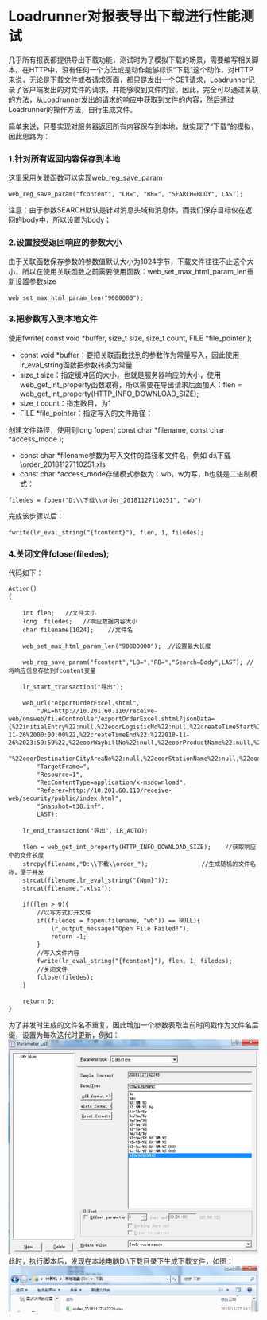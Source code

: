 # Loadrunner对报表导出下载进行性能测试

几乎所有报表都提供导出下载功能，测试时为了模拟下载的场景，需要编写相关脚本。在HTTP中，没有任何一个方法或是动作能够标识“下载”这个动作，对HTTP来说，无论是下载文件或者请求页面，都只是发出一个GET请求，Loadrunner记录了客户端发出的对文件的请求，并能够收到文件内容。因此，完全可以通过关联的方法，从Loadrunner发出的请求的响应中获取到文件的内容，然后通过Loadrunner的操作方法，自行生成文件。

简单来说，只要实现对服务器返回所有内容保存到本地，就实现了“下载”的模拟，因此思路为：

### 1.针对所有返回内容保存到本地

这里采用关联函数可以实现web_reg_save_param

`web_reg_save_param("fcontent", "LB=", "RB=", "SEARCH=BODY", LAST);`

注意：由于参数SEARCH默认是针对消息头域和消息体，而我们保存目标仅在返回的body中，所以设置为body；

### 2.设置接受返回响应的参数大小

由于关联函数保存参数的参数值默认大小为1024字节，下载文件往往不止这个大小，所以在使用关联函数之前需要使用函数：web_set_max_html_param_len重新设置参数size

`web_set_max_html_param_len("9000000");`

### 3.把参数写入到本地文件

使用fwrite( const void *buffer, size_t size, size_t count, FILE *file_pointer );

- const void *buffer：要把关联函数找到的参数作为常量写入，因此使用lr_eval_string函数把参数转换为常量
- size_t size：指定缓冲区的大小，也就是服务器响应的大小，使用web_get_int_property函数取得，所以需要在导出请求后面加入：flen = web_get_int_property(HTTP_INFO_DOWNLOAD_SIZE);
- size_t count：指定数目，为1
- FILE *file_pointer：指定写入的文件路径：

创建文件路径，使用到long fopen( const char *filename, const char *access_mode );

- const char *filename参数为写入文件的路径和文件名，例如 d:\下载\order_20181127110251.xls
- const char *access_mode存储模式参数为：wb，w为写，b也就是二进制模式：

`filedes = fopen("D:\\下载\\order_20181127110251", "wb")`

完成该步骤以后：

`fwrite(lr_eval_string("{fcontent}"), flen, 1, filedes);`

### 4.关闭文件fclose(filedes); 

代码如下：
```
Action()
{
    
    int flen;   //文件大小    
    long  filedes;   //响应数据内容大小
    char filename[1024];    //文件名
 
	web_set_max_html_param_len("90000000");  //设置最大长度
 
	web_reg_save_param("fcontent","LB=","RB=","Search=Body",LAST); //将响应信息存放到fcontent变量
 
	lr_start_transaction("导出");
 
	web_url("exportOrderExcel.shtml", 
		"URL=http://10.201.60.110/receive-web/omsweb/fileController/exportOrderExcel.shtml?jsonData={%22initialEntry%22:null,%22eoorLogisticNo%22:null,%22createTimeStart%22:%222018-11-26%2000:00:00%22,%22createTimeEnd%22:%222018-11-26%2023:59:59%22,%22eoorWaybillNo%22:null,%22eoorProductName%22:null,%22eoorProductCode%22:null,%22eoorCustomerMonthlyCard%22:null,%22eoorRequireConsigneeTimeFm%22:null,%22eoorRequireConsigneeTimeTo%22:null,%22eoorStatusCode%22:null,%22eoorShipperCityAreaNo%22:null,"
		"%22eoorDestinationCityAreaNo%22:null,%22eoorStationName%22:null,%22eoorStationCode%22:null,%22eoorWebsiteName%22:null,%22eoorWebsiteCode%22:null,%22eoorCustomerResource%22:null}&language=zh_cn", 
		"TargetFrame=", 
		"Resource=1", 
		"RecContentType=application/x-msdownload", 
		"Referer=http://10.201.60.110/receive-web/security/public/index.html", 
		"Snapshot=t38.inf", 
		LAST);
 
	lr_end_transaction("导出", LR_AUTO);
 
    flen = web_get_int_property(HTTP_INFO_DOWNLOAD_SIZE);    //获取响应中的文件长度
    strcpy(filename,"D:\\下载\\order_");      		 //生成随机的文件名称，便于并发
    strcat(filename,lr_eval_string("{Num}"));
    strcat(filename,".xlsx");
 
    if(flen > 0){
        //以写方式打开文件  
        if((filedes = fopen(filename, "wb")) == NULL){
            lr_output_message("Open File Failed!");
            return -1;
        }
        //写入文件内容
        fwrite(lr_eval_string("{fcontent}"), flen, 1, filedes);
        //关闭文件
        fclose(filedes);
    }
 
	return 0;
}
```

为了并发时生成的文件名不重复，因此增加一个参数表取当前时间戳作为文件名后缀，设置为每次迭代时更新，例如：
![](./images/lr_06_01.png)
此时，执行脚本后，发现在本地电脑D:\下载目录下生成下载文件，如图：
![](./images/lr_06_02.png)